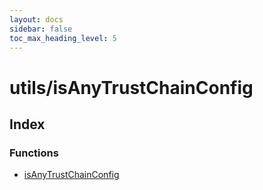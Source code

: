 ```yaml
---
layout: docs
sidebar: false
toc_max_heading_level: 5
---
```


# utils/isAnyTrustChainConfig

## Index

### Functions

- [isAnyTrustChainConfig](functions/isAnyTrustChainConfig.md)
